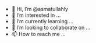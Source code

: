 - 👋 Hi, I’m @asmatullahly
- 👀 I’m interested in ...
- 🌱 I’m currently learning ...
- 💞️ I’m looking to collaborate on ...
- 📫 How to reach me ...

<!---
asmatullahly/asmatullahly is a ✨ special ✨ repository because its `README.md` (this file) appears on your GitHub profile.
You can click the Preview link to take a look at your changes.
--->
